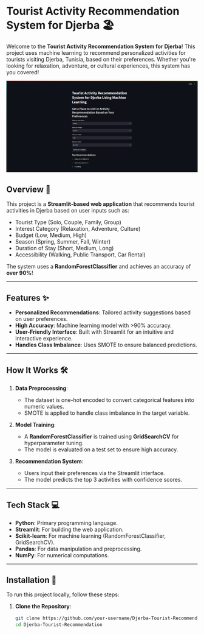 # Tourist Activity Recommendation System for Djerba 🏖️

Welcome to the **Tourist Activity Recommendation System for Djerba**! This project uses machine learning to recommend personalized activities for tourists visiting Djerba, Tunisia, based on their preferences. Whether you're looking for relaxation, adventure, or cultural experiences, this system has you covered!

![cap](Capture.PNG)

## Overview 🌟

This project is a **Streamlit-based web application** that recommends tourist activities in Djerba based on user inputs such as:
- Tourist Type (Solo, Couple, Family, Group)
- Interest Category (Relaxation, Adventure, Culture)
- Budget (Low, Medium, High)
- Season (Spring, Summer, Fall, Winter)
- Duration of Stay (Short, Medium, Long)
- Accessibility (Walking, Public Transport, Car Rental)

The system uses a **RandomForestClassifier** and achieves an accuracy of **over 90%**!

---

## Features ✨

- **Personalized Recommendations**: Tailored activity suggestions based on user preferences.
- **High Accuracy**: Machine learning model with >90% accuracy.
- **User-Friendly Interface**: Built with Streamlit for an intuitive and interactive experience.
- **Handles Class Imbalance**: Uses SMOTE to ensure balanced predictions.

---

## How It Works 🛠️

1. **Data Preprocessing**:
   - The dataset is one-hot encoded to convert categorical features into numeric values.
   - SMOTE is applied to handle class imbalance in the target variable.

2. **Model Training**:
   - A **RandomForestClassifier** is trained using **GridSearchCV** for hyperparameter tuning.
   - The model is evaluated on a test set to ensure high accuracy.

3. **Recommendation System**:
   - Users input their preferences via the Streamlit interface.
   - The model predicts the top 3 activities with confidence scores.

---

## Tech Stack 💻

- **Python**: Primary programming language.
- **Streamlit**: For building the web application.
- **Scikit-learn**: For machine learning (RandomForestClassifier, GridSearchCV).
- **Pandas**: For data manipulation and preprocessing.
- **NumPy**: For numerical computations.

---

## Installation 🚀

To run this project locally, follow these steps:

1. **Clone the Repository**:
   ```bash
   git clone https://github.com/your-username/Djerba-Tourist-Recommendation.git
   cd Djerba-Tourist-Recommendation
